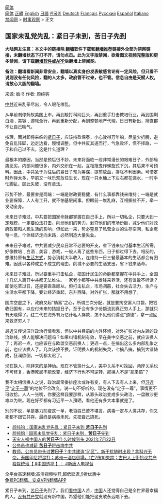  <!-- 面包屑导航 --> <div class="breadcrumb"><!-- GTranslate: https://gtranslate.io/ -->  <div class="switcher notranslate">  <div class="selected">  <a href="#" onclick="return false;"> 简体</a>  </div>  <div class="option">  <a href="https://www.bannedbook.org" onclick="doGTranslate('zh-CN|zh-CN');jQuery('div.switcher div.selected a').html(jQuery(this).html());return false;" title="简体中文" class="nturl selected"> 简体</a>  <a href="https://www.bannedbook.org/zh-tw/" onclick="doGTranslate('zh-CN|zh-TW');jQuery('div.switcher div.selected a').html(jQuery(this).html());return false;" title="繁體中文" class="nturl"> 正體</a>  <a href="https://www.bannedbook.org/en/" onclick="doGTranslate('zh-CN|en');jQuery('div.switcher div.selected a').html(jQuery(this).html());return false;" title="English" class="nturl"> English</a>  <a href="https://www.bannedbook.org/ja/" onclick="doGTranslate('zh-CN|ja');jQuery('div.switcher div.selected a').html(jQuery(this).html());return false;" title="日本語" class="nturl"> 日語</a>  <a href="https://www.bannedbook.org/ko/" onclick="doGTranslate('zh-CN|ko');jQuery('div.switcher div.selected a').html(jQuery(this).html());return false;" title="한국어" class="nturl"> 한국어</a>  <a href="https://www.bannedbook.org/de/" onclick="doGTranslate('zh-CN|de');jQuery('div.switcher div.selected a').html(jQuery(this).html());return false;" title="Deutsch" class="nturl"> Deutsch</a>  <a href="https://www.bannedbook.org/fr/" onclick="doGTranslate('zh-CN|fr');jQuery('div.switcher div.selected a').html(jQuery(this).html());return false;" title="Français" class="nturl"> Français</a>  <a href="https://www.bannedbook.org/ru/" onclick="doGTranslate('zh-CN|ru');jQuery('div.switcher div.selected a').html(jQuery(this).html());return false;" title="Русский" class="nturl"> Русский</a>  <a href="https://www.bannedbook.org/es/" onclick="doGTranslate('zh-CN|es');jQuery('div.switcher div.selected a').html(jQuery(this).html());return false;" title="Español" class="nturl"> Español</a>  <a href="https://www.bannedbook.org/it/" onclick="doGTranslate('zh-CN|it');jQuery('div.switcher div.selected a').html(jQuery(this).html());return false;" title="Italiano" class="nturl"> Italiano</a>  </div>  </div>      <div class='breadcrumb-sub'><!-- Breadcrumb NavXT 6.3.0 --> <a href="https://www.bannedbook.org/" class="home">禁闻网</a> &gt; <a href="https://www.bannedbook.org/bnews/ssgc/" class="category">时事观察</a> &gt; 正文</div></div><h2>国家未乱党先乱：紧日子未到，苦日子先到</h2> <p class="notice"><b>大陆网友注意：本文中的链接除 <a href="https://github.com/bannedbook/fanqiang" >翻墙</a>软件下载和<a href="https://github.com/killgcd/justmysocks/blob/master/README.md">翻墙推荐</a>链接外全部为禁网链接，未翻墙状态下打不开，请勿点击。此为文字版禁闻，欲看图文视频完整版和更多禁闻，请下载<a href="https://github.com/bannedbook/fanqiang">翻墙软件或APP</a>后翻墙上禁闻网。</p><p>备注：翻墙看新闻非常安全，翻墙以真实身份发表敏感言论有一定风险，但只看不说则没有任何风险，翻的人太多，政府管不过来，也不管。信息自由是天赋人权，请放心大胆的翻墙。</b></p>  <div class="entry"> <p>来源:&nbsp;脸书                            作者:&nbsp;颜纯钩                                                 </p> <p><a href="https://www.bannedbook.org/bnews/tag/%e4%b8%ad%e5%85%b1/" class="st_tag internal_tag" rel="tag" title="标签 中共 下的日志">中共</a>近来乱拳尽出，令人眼花缭乱。</p> <p>从早前剎停蚂蚁美国上市，再到敲打科网巨头，再到重手打击教培行业，再到围剿白酒﹑美容﹑游戏全行，再到重新分配，再到整顿地产代理，日日有新出，简直都不让自己喘气。</p> <p>按理，面对即将来临的<a href="https://www.bannedbook.org/bnews/tag/%E7%B4%A7%E6%97%A5%E5%AD%90/" class="st_tag internal_tag" rel="tag" title="标签 紧日子 下的日志">紧日子</a>，应该持盈保泰，小心驶得万年船，尽量少折腾，避免自乱阵脚，边走边看，慢慢调整。但中共反其道而行，气急败坏，慌不择路，一于和自己过不去，这是什么道理？</p>  <p>最根本的原因，当然是预后很不妙。未来将面临一段非常漫长的艰难日子，外部局势恶劣，内部问题很多，内外交织在一起，互相拖曳作螺旋式下沉，其后果不可预料。因此，中共急于为往后的紧日子预为筹谋，提前放血，排除不利因素。可惜定时炸弹太多，早前又一味乐观放任生长，现在一只水桶上下左右都在漏水，一时手忙脚乱，顾此失彼，没有章法。</p> <p>形势不妙，最要害是两端：一端是财政要稳健，有什么事都靠钱来维持；一端是就业要保障，人人有工开，就不怕基层闹事。但眼前一堆乱麻，互相撕扯不开，牵一发动全身。</p> <p>未来日子难过，中共要把国家命脉都掌握在自己手上，所以一切私企，只要大到一定规模，一定要设法打击，削弱他们的势力，<span class='wp_keywordlink'><a href="https://www.bannedbook.org/forum2/topic21.html" title="《剥夺》 黄建民 著" target="_blank">剥夺</a></span>他们的市场份额，减少他们对政府政策和人民生活的影响。但如此一来，势必窒息了私营企业的生存空间，私企奄奄一息，个体经济走向末路，必然制造大量失业。</p> <p>未来日子难过，中共要减少民众日常不必要的开支，省下钱来应付基本生活所需。好像教培﹑白酒﹑美容﹑游戏，一般人离了这些东西，日子都过得下去。相反的，想维持原有<a href="https://www.bannedbook.org/bnews/tag/%E7%94%9F%E6%B4%BB%E6%96%B9%E5%BC%8F/" class="st_tag internal_tag" rel="tag" title="标签 生活方式 下的日志">生活方式</a>，势必消耗大半收入，连维持一日三餐最基本的生活都会有困难。因此以各种成立不成立的理由，削减不必要的生活支出，省下钱来活命。</p>  <p>未来日子难过，所以要重手打击私企，把国计民生的命脉都掌握在中共手上，全国十几亿人离开中共都无法维生。一家老小都等中共发钱来养活，还有谁敢不听话？即使吃草过日，还是要乖乖顺从。但打击私企，市场凋蔽，社会失去活力，生产与生活水平都下降，要让经济重起，东升西降，对外扩张，那就不用想了。</p> <p>国库空虚之下，政府又起“劫富”之心，所谓三次分配，就是要掏空富人口袋，把钱收归国有，以应付未来的拮据日子。至于会有多少份额流到真正穷人手上，那就只有天晓得了。红二代在海外有万亿计私人存款，怎不见他们讲点“道德”，拿一点回来救济穷人？</p> <p>最近又传说汪洋政治行情看涨，但以中共目前的内外环境，对外扩张对内左转的政治路线，换人能解决问题吗？如果纠错机制有效，早在美中交恶之前，就应该换人了；再迟一点，也应该在与欧盟交恶前换人；更迟一点，在搞出这么多内部乱象之前，也应该换人了。几次该换不换，证明换人的机制失灵，七搞八搞，搞到大错铸成，狂澜欲倒，一切都太迟了。</p> <p>现在换人，除非来的是神仙。现在不管换什么人，美中关系不可挽回，两岸关系也不可修复，香港死局不能改变，经济下行也不可逆转，那换人不是“拿来搞”？</p>  <p>我不太相信换人之说，政治局常委排座次或许有变，有人下去有人上来，但<a href="https://www.bannedbook.org/bnews/tag/%e4%b9%a0%e8%bf%91%e5%b9%b3/" class="st_tag internal_tag" rel="tag" title="标签 习近平 下的日志">习近平</a>“<a href="https://www.bannedbook.org/bnews/tag/%E5%AE%9A%E4%BA%8E%E4%B8%80%E5%B0%8A/" class="st_tag internal_tag" rel="tag" title="标签 定于一尊 下的日志">定于一尊</a>”的地位不会改变。说一句不好听的，现在没有“定于一尊”，事情更不可收拾。人人一张嘴，你要这样我要那样，从寡头政治变成多头政治，一盘散沙更难以为继。现在好歹都有习近平一人孭晒，看他还有多大本事就是了。</p> <p>别的不说，单是暴力防疫这一单，老百姓已苦不堪言。病毒一定与人类共存，你又死都不跟它共存，最终是病毒未死，先把自己搞死。</p> <ul class='op-related-articles' title='相关阅读'> <li><a href='https://www.bannedbook.org/bnews/comments/20210825/1612985.html' target='_blank'>颜纯钩：国家未乱党先乱：紧日子未到 <b>苦日子</b>先到</a></li> <li><a href='https://www.bannedbook.org/bnews/baitai/20210825/1612583.html' target='_blank'>颜纯鈎﻿ | 国家未乱党先乱：紧日子未到，<b>苦日子</b>先到</a></li> <li><a href='https://www.bannedbook.org/bnews/bannedvideo/20210722/1591771.html' target='_blank'>天灾人祸中国人的<b>苦日子</b>什么时候到头 2021年7月22日</a></li> <li><a href='https://www.bannedbook.org/bnews/ssgc/20210714/1587096.html' target='_blank'>公务员也减薪 <b>苦日子</b>将击垮中共</a></li> <li><a href='https://www.bannedbook.org/bnews/bannedvideo/20210713/1586138.html' target='_blank'>教师、公务员带头过<b>苦日子</b>？中共建造“51区”，新干扰随时出现？拿科兴无奈，泰国印尼将混打；苏州一酒店倒塌，1亡7伤10失踪；古巴人上街抗议共产独裁统治【 #中国透视 】｜ #新唐人电视台</a></li> </ul> <p class="texttj"> <a href="https://github.com/bannedbook/fanqiang/wiki/V2ray%E6%9C%BA%E5%9C%BA" target="_blank">全平台高速翻墙:高清视频秒开,超低延迟,9折优惠中</a><br/> <a href="https://github.com/bannedbook/fanqiang/wiki/%E7%A6%81%E9%97%BB%E7%BD%91%E5%AE%89%E5%8D%93%E7%BF%BB%E5%A2%99%E6%96%B0%E9%97%BBAPP" target="_blank">免费PC翻墙、安卓VPN翻墙APP</a></p><p>紧日子未到，<a href="https://www.bannedbook.org/bnews/tag/%E8%8B%A6%E6%97%A5%E5%AD%90/" class="st_tag internal_tag" rel="tag" title="标签 苦日子 下的日志">苦日子</a>先到了。我们<span class='wp_keywordlink_affiliate'><a href="https://www.secretchina.com/" title="看中国" target="_blank">看中国</a></span>人苦，<span class='wp_keywordlink_affiliate'><a href="https://www.bannedbook.org/" title="中国" target="_blank">中国</a></span>人还觉得自己是全世界最幸福的人。<span class='wp_keywordlink'><a href="https://www.bannedbook.org/forum2/topic12.html" title="没有共产党天下就会大乱吗？" target="_blank">没有共产党</a></span>就没有新中国，希望他们能把这支歌永远唱下去。</p> <a name='sharetosocial'></a>  <div style="margin-bottom:5px;padding-bottom:5px;clear:both"> <div id="archive-pix-1" class="banner-ads"> <!-- AuctionX Display platform tag START --> <div id="26318x728x90x621x_ADSLOT2" clicktrack="%%CLICK_URL_ESC%%"></div> <!-- AuctionX Display platform tag END --> </div> <div id="archive-pix-2" class="banner-ads"> <!-- AuctionX Display platform tag START --> <div id="26315x300x250x621x_ADSLOT2" clicktrack="%%CLICK_URL_ESC%%"></div> <!-- AuctionX Display platform tag END --> </div> </div>  <div id="archive-pix-1" class="banner-ads"> <!-- AuctionX Display platform tag START --> <div id="26318x728x90x621x_ADSLOT3" clicktrack="%%CLICK_URL_ESC%%"></div> <!-- AuctionX Display platform tag END --> </div> </div><!--END ENTRY--> 